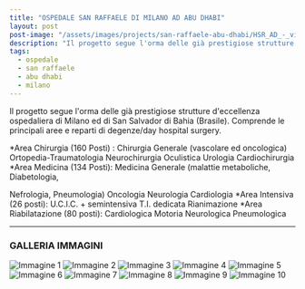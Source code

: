 ```yaml
---
title: "OSPEDALE SAN RAFFAELE DI MILANO AD ABU DHABI"
layout: post
post-image: "/assets/images/projects/san-raffaele-abu-dhabi/HSR_AD_-_vista_1.jpg"
description: "Il progetto segue l'orma delle già prestigiose strutture d'eccellenza ospedaliera di Milano ed di San Salvador di Bahia (Brasile). Comprende le principali aree e reparti di degenze/day hospital surgery."
tags:
  - ospedale
  - san raffaele
  - abu dhabi
  - milano
---
```


Il progetto segue l'orma delle già prestigiose strutture d'eccellenza ospedaliera di Milano ed di San Salvador di Bahia (Brasile). Comprende le principali aree e reparti di degenze/day hospital surgery.

*Area Chirurgia (160 Posti) : Chirurgia Generale (vascolare ed oncologica)
Ortopedia-Traumatologia
Neurochirurgia
Oculistica
Urologia
Cardiochirurgia
*Area Medicina (134 Posti): Medicina Generale (malattie metaboliche, Diabetologia,

Nefrologia, Pneumologia)
Oncologia
Neurologia
Cardiologia
*Area Intensiva (26 posti): U.C.I.C. + semintensiva
T.I. dedicata
Rianimazione
*Area Riabilatazione (80 posti): Cardiologica
Motoria
Neurologica
Pneumologica

---

### GALLERIA IMMAGINI
![Immagine 1](/assets/images/projects/san-raffaele-abu-dhabi/Ground_floor.jpg)
![Immagine 2](/assets/images/projects/san-raffaele-abu-dhabi/HSR_AD_-_vista_1.jpg)
![Immagine 3](/assets/images/projects/san-raffaele-abu-dhabi/HSR_AD_-_vista_2.jpg)
![Immagine 4](/assets/images/projects/san-raffaele-abu-dhabi/HSR_AD_-_vista_3.jpg)
![Immagine 5](/assets/images/projects/san-raffaele-abu-dhabi/HSR_AD_-_vista_4.jpg)
![Immagine 6](/assets/images/projects/san-raffaele-abu-dhabi/HSR_AD_-_vista_5.jpg)
![Immagine 7](/assets/images/projects/san-raffaele-abu-dhabi/Pianta_tetti.jpg)
![Immagine 8](/assets/images/projects/san-raffaele-abu-dhabi/Prospetti.jpg)
![Immagine 9](/assets/images/projects/san-raffaele-abu-dhabi/Sezione_1.jpg)
![Immagine 10](/assets/images/projects/san-raffaele-abu-dhabi/Sezione_2.jpg)
